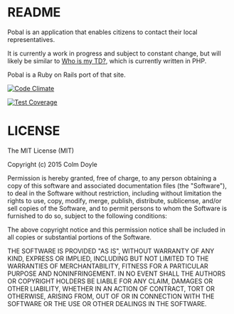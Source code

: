 # README

Pobal is an application that enables citizens to contact their local representatives.

It is currently a work in progress and subject to constant change, but will likely be similar to [Who is my TD?](http://whoismytd.com), which is currently written in PHP.

Pobal is a Ruby on Rails port of that site.

[![Code Climate](https://codeclimate.com/github/colmdoyle/pobal/badges/gpa.svg)](https://codeclimate.com/github/colmdoyle/pobal)

[![Test Coverage](https://codeclimate.com/github/colmdoyle/pobal/badges/coverage.svg)](https://codeclimate.com/github/colmdoyle/pobal/coverage)

# LICENSE

The MIT License (MIT)

Copyright (c) 2015 Colm Doyle

Permission is hereby granted, free of charge, to any person obtaining a copy
of this software and associated documentation files (the "Software"), to deal
in the Software without restriction, including without limitation the rights
to use, copy, modify, merge, publish, distribute, sublicense, and/or sell
copies of the Software, and to permit persons to whom the Software is
furnished to do so, subject to the following conditions:

The above copyright notice and this permission notice shall be included in all
copies or substantial portions of the Software.

THE SOFTWARE IS PROVIDED "AS IS", WITHOUT WARRANTY OF ANY KIND, EXPRESS OR
IMPLIED, INCLUDING BUT NOT LIMITED TO THE WARRANTIES OF MERCHANTABILITY,
FITNESS FOR A PARTICULAR PURPOSE AND NONINFRINGEMENT. IN NO EVENT SHALL THE
AUTHORS OR COPYRIGHT HOLDERS BE LIABLE FOR ANY CLAIM, DAMAGES OR OTHER
LIABILITY, WHETHER IN AN ACTION OF CONTRACT, TORT OR OTHERWISE, ARISING FROM,
OUT OF OR IN CONNECTION WITH THE SOFTWARE OR THE USE OR OTHER DEALINGS IN THE
SOFTWARE.

